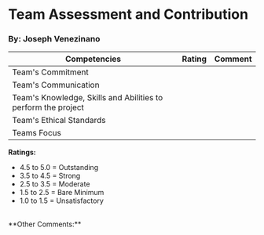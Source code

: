 # Team Assessment and Contribution<br>
### By: Joseph Venezinano

| Competencies                                                  	| Rating 	| Comment 	|
|---------------------------------------------------------------	|--------	|---------	|
| Team's Commitment                                             	|        	|         	|
| Team's Communication                                          	|        	|         	|
| Team's Knowledge, Skills and Abilities to perform the project 	|        	|         	|
| Team's Ethical Standards                                      	|        	|         	|
| Teams Focus                                                   	|        	|         	|

**Ratings:** 
 * 4.5 to 5.0 = Outstanding
 * 3.5 to 4.5 = Strong
 * 2.5 to 3.5 = Moderate
 * 1.5 to 2.5 = Bare Minimum
 * 1.0 to 1.5 = Unsatisfactory
 
 <br> 
 **Other Comments:**
